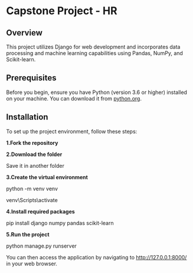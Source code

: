 # Capstone Project - HR

## Overview

This project utilizes Django for web development and incorporates data processing and machine learning capabilities using Pandas, NumPy, and Scikit-learn.

## Prerequisites

Before you begin, ensure you have Python (version 3.6 or higher) installed on your machine. You can download it from [python.org](https://www.python.org/downloads/).

## Installation

To set up the project environment, follow these steps:

**1.Fork the repository**

**2.Download the folder**
   
   Save it in another folder
    
**3.Create the virtual environment**

   python -m venv venv
   
   venv\Scripts\activate
   
**4.Install required packages**
   
   pip install django numpy pandas scikit-learn
   
**5.Run the project**
   
   python manage.py runserver
   
   You can then access the application by navigating to http://127.0.0.1:8000/ in your web browser.
